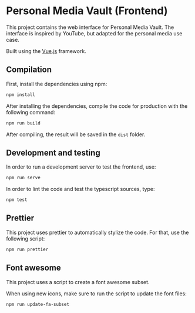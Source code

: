 # Personal Media Vault (Frontend)

This project contains the web interface for Personal Media Vault. The interface is inspired by YouTube, but adapted for the personal media use case.

Built using the [Vue.js](https://vuejs.org/) framework.

## Compilation

First, install the dependencies using npm:

```sh
npm install
```

After installing the dependencies, compile the code for production with the following command:

```sh
npm run build
```

After compiling, the result will be saved in the `dist` folder.

## Development and testing

In order to run a development server to test the frontend, use:

```sh
npm run serve
```

In order to lint the code and test the typescript sources, type:

```sh
npm test
```

## Prettier

This project uses prettier to automatically stylize the code. For that, use the following script:

```sh
npm run prettier
```

## Font awesome

This project uses a script to create a font awesome subset.

When using new icons, make sure to run the script to update the font files:

```sh
npm run update-fa-subset
```
